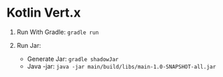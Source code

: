 # Kotlin Vert.x

1. Run With Gradle:
    `gradle run`
    
2. Run Jar:
    * Generate Jar: `gradle shadowJar`
    * Java -jar: `java -jar main/build/libs/main-1.0-SNAPSHOT-all.jar`